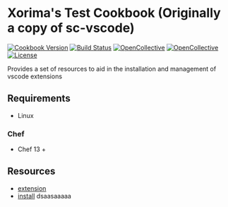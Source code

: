 # Xorima's Test Cookbook (Originally a copy of sc-vscode)

[![Cookbook Version](https://img.shields.io/cookbook/v/sc_vscode.svg)](https://supermarket.chef.io/cookbooks/sc_vscode)
[![Build Status](https://img.shields.io/circleci/project/github/sous-chefs/vscode/master.svg)](https://circleci.com/gh/sous-chefs/vscode)
[![OpenCollective](https://opencollective.com/sous-chefs/backers/badge.svg)](#backers)
[![OpenCollective](https://opencollective.com/sous-chefs/sponsors/badge.svg)](#sponsors)
[![License](https://img.shields.io/badge/License-Apache%202.0-green.svg)](https://opensource.org/licenses/Apache-2.0)

Provides a set of resources to aid in the installation and management of vscode extensions

## Requirements

- Linux

### Chef

- Chef 13 +

## Resources

- [extension](https://github.com/sous-chefs/vscode/blob/master/documentation/sc_vscode_extension.md)
- [install](https://github.com/sous-chefs/vscode/blob/master/documentation/sc_vscode_installer.md)
dsaasaaaaa